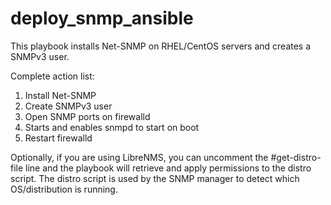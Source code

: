 # deploy_snmp_ansible

This playbook installs Net-SNMP on RHEL/CentOS servers and creates a SNMPv3 user. 

Complete action list:
1. Install Net-SNMP
2. Create SNMPv3 user
3. Open SNMP ports on firewalld
4. Starts and enables snmpd to start on boot
5. Restart firewalld

Optionally, if you are using LibreNMS, you can uncomment the #get-distro-file line and the playbook will retrieve and apply permissions to the distro script. The distro script is used by the SNMP manager to detect which OS/distribution is running.